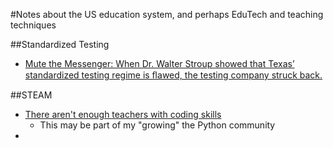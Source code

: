 #Notes about the US education system, and perhaps EduTech and teaching techniques

##Standardized Testing
-  [Mute the Messenger: When Dr. Walter Stroup showed that Texas’ standardized testing regime is ﬂawed, the testing company struck back.](http://www.texasobserver.org/walter-stroup-standardized-testing-pearson/)

##STEAM
-  [There aren't enough teachers with coding skills](http://www.marketplace.org/topics/education/learningcurve/there-arent-enough-teachers-coding-skills)
    +  This may be part of my "growing" the Python community
-  
